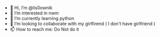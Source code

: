 - 👋 Hi, I’m @lis0ownik
- 👀 I’m interested in nwm
- 🌱 I’m currently learning python
- 💞️ I’m looking to collaborate with my girlfirend ( I don't have girlfriend )
- 📫 How to reach me: Do Not do it

